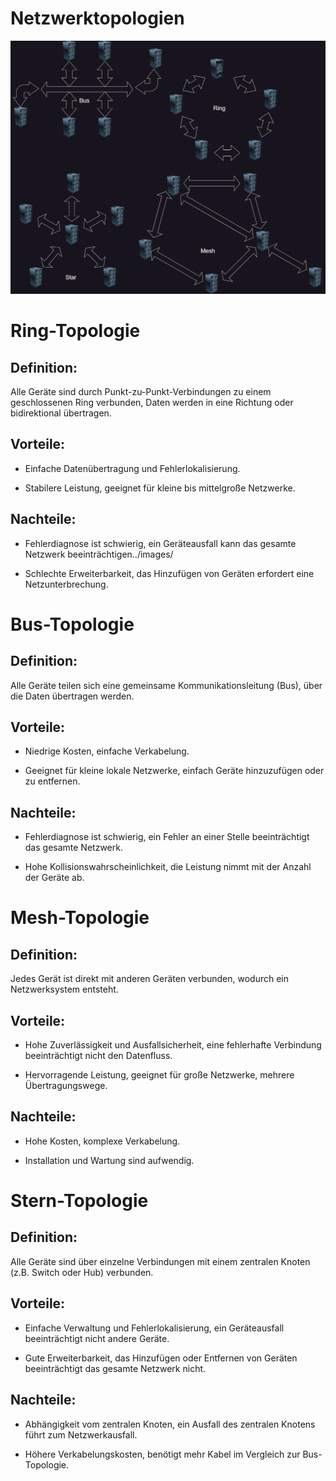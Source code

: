 # Netzwerktopologien

![4 Topologie](./images/4_Netzwork_topologie.png)

# Ring-Topologie

## Definition: 

Alle Geräte sind durch Punkt-zu-Punkt-Verbindungen zu einem geschlossenen Ring verbunden, Daten werden in eine Richtung oder bidirektional übertragen.

## Vorteile:

- Einfache Datenübertragung und Fehlerlokalisierung.

- Stabilere Leistung, geeignet für kleine bis mittelgroße Netzwerke.

## Nachteile:

- Fehlerdiagnose ist schwierig, ein Geräteausfall kann das gesamte Netzwerk beeinträchtigen../images/

- Schlechte Erweiterbarkeit, das Hinzufügen von Geräten erfordert eine Netzunterbrechung.

# Bus-Topologie

## Definition: 

Alle Geräte teilen sich eine gemeinsame Kommunikationsleitung (Bus), über die Daten übertragen werden.

## Vorteile:

- Niedrige Kosten, einfache Verkabelung.

- Geeignet für kleine lokale Netzwerke, einfach Geräte hinzuzufügen oder zu entfernen.

## Nachteile:

- Fehlerdiagnose ist schwierig, ein Fehler an einer Stelle beeinträchtigt das gesamte Netzwerk.

- Hohe Kollisionswahrscheinlichkeit, die Leistung nimmt mit der Anzahl der Geräte ab.

# Mesh-Topologie

## Definition: 

Jedes Gerät ist direkt mit anderen Geräten verbunden, wodurch ein Netzwerksystem entsteht.

## Vorteile:

- Hohe Zuverlässigkeit und Ausfallsicherheit, eine fehlerhafte Verbindung beeinträchtigt nicht den Datenfluss.

- Hervorragende Leistung, geeignet für große Netzwerke, mehrere Übertragungswege.

## Nachteile:

- Hohe Kosten, komplexe Verkabelung.

- Installation und Wartung sind aufwendig.

# Stern-Topologie

## Definition: 
Alle Geräte sind über einzelne Verbindungen mit einem zentralen Knoten (z.B. Switch oder Hub) verbunden.

## Vorteile:

- Einfache Verwaltung und Fehlerlokalisierung, ein Geräteausfall beeinträchtigt nicht andere Geräte.

- Gute Erweiterbarkeit, das Hinzufügen oder Entfernen von Geräten beeinträchtigt das gesamte Netzwerk nicht.

## Nachteile:

- Abhängigkeit vom zentralen Knoten, ein Ausfall des zentralen Knotens führt zum Netzwerkausfall.

- Höhere Verkabelungskosten, benötigt mehr Kabel im Vergleich zur Bus-Topologie.